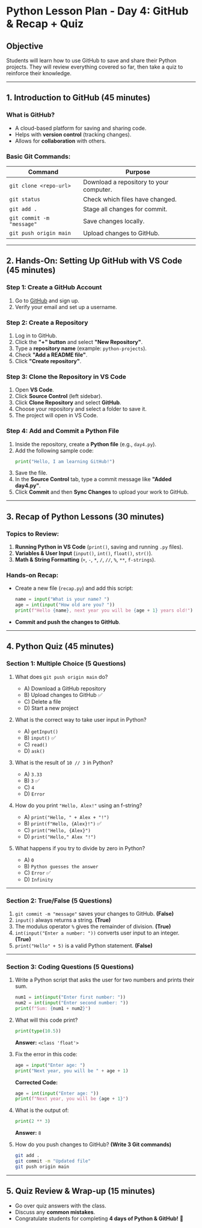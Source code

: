 ﻿# Python Lesson Plan - Day 4: GitHub & Recap + Quiz

## **Objective**
Students will learn how to use GitHub to save and share their Python projects. They will review everything covered so far, then take a quiz to reinforce their knowledge.

---

## **1. Introduction to GitHub (45 minutes)**
### **What is GitHub?**
- A cloud-based platform for saving and sharing code.
- Helps with **version control** (tracking changes).
- Allows for **collaboration** with others.

### **Basic Git Commands:**
| Command | Purpose |
|---------|---------|
| `git clone <repo-url>` | Download a repository to your computer. |
| `git status` | Check which files have changed. |
| `git add .` | Stage all changes for commit. |
| `git commit -m "message"` | Save changes locally. |
| `git push origin main` | Upload changes to GitHub. |

---

## **2. Hands-On: Setting Up GitHub with VS Code (45 minutes)**
### **Step 1: Create a GitHub Account**
1. Go to [GitHub](https://github.com/) and sign up.
2. Verify your email and set up a username.

### **Step 2: Create a Repository**
1. Log in to GitHub.
2. Click the **"+" button** and select **"New Repository"**.
3. Type a **repository name** (example: `python-projects`).
4. Check **"Add a README file"**.
5. Click **"Create repository"**.

### **Step 3: Clone the Repository in VS Code**
1. Open **VS Code**.
2. Click **Source Control** (left sidebar).
3. Click **Clone Repository** and select **GitHub**.
4. Choose your repository and select a folder to save it.
5. The project will open in VS Code.

### **Step 4: Add and Commit a Python File**
1. Inside the repository, create a **Python file** (e.g., `day4.py`).
2. Add the following sample code:
   ```python
   print("Hello, I am learning GitHub!")
   ```
3. Save the file.
4. In the **Source Control** tab, type a commit message like **"Added day4.py"**.
5. Click **Commit** and then **Sync Changes** to upload your work to GitHub.

---

## **3. Recap of Python Lessons (30 minutes)**
### **Topics to Review:**
1. **Running Python in VS Code** (`print()`, saving and running `.py` files).
2. **Variables & User Input** (`input()`, `int()`, `float()`, `str()`).
3. **Math & String Formatting** (`+`, `-`, `*`, `/`, `//`, `%`, `**`, `f-strings`).

### **Hands-on Recap:**
- Create a new file (`recap.py`) and add this script:
  ```python
  name = input("What is your name? ")
  age = int(input("How old are you? "))
  print(f"Hello {name}, next year you will be {age + 1} years old!")
  ```
- **Commit and push the changes to GitHub**.

---

## **4. Python Quiz (45 minutes)**
### **Section 1: Multiple Choice (5 Questions)**
1. What does `git push origin main` do?
   - A) Download a GitHub repository  
   - B) Upload changes to GitHub ✅  
   - C) Delete a file  
   - D) Start a new project  

2. What is the correct way to take user input in Python?  
   - A) `getInput()`  
   - B) `input()` ✅  
   - C) `read()`  
   - D) `ask()`  

3. What is the result of `10 // 3` in Python?  
   - A) `3.33`  
   - B) `3` ✅  
   - C) `4`  
   - D) `Error`  

4. How do you print `"Hello, Alex!"` using an f-string?  
   - A) `print("Hello, " + Alex + "!")`  
   - B) `print(f"Hello, {Alex}!")` ✅  
   - C) `print("Hello, {Alex}")`  
   - D) `print("Hello," Alex "!")`  

5. What happens if you try to divide by zero in Python?  
   - A) `0`  
   - B) `Python guesses the answer`  
   - C) `Error` ✅  
   - D) `Infinity`  

---

### **Section 2: True/False (5 Questions)**
1. `git commit -m "message"` saves your changes to GitHub. **(False)**
2. `input()` always returns a string. **(True)**
3. The modulus operator `%` gives the remainder of division. **(True)**
4. `int(input("Enter a number: "))` converts user input to an integer. **(True)**
5. `print("Hello" + 5)` is a valid Python statement. **(False)**

---

### **Section 3: Coding Questions (5 Questions)**
1. Write a Python script that asks the user for two numbers and prints their sum.
   ```python
   num1 = int(input("Enter first number: "))
   num2 = int(input("Enter second number: "))
   print(f"Sum: {num1 + num2}")
   ```

2. What will this code print?
   ```python
   print(type(10.5))
   ```
   **Answer:** `<class 'float'>`

3. Fix the error in this code:
   ```python
   age = input("Enter age: ")
   print("Next year, you will be " + age + 1)
   ```
   **Corrected Code:**
   ```python
   age = int(input("Enter age: "))
   print(f"Next year, you will be {age + 1}")
   ```

4. What is the output of:
   ```python
   print(2 ** 3)
   ```
   **Answer:** `8`

5. How do you push changes to GitHub? **(Write 3 Git commands)**
   ```bash
   git add .
   git commit -m "Updated file"
   git push origin main
   ```

---

## **5. Quiz Review & Wrap-up (15 minutes)**
- Go over quiz answers with the class.
- Discuss any **common mistakes**.
- Congratulate students for completing **4 days of Python & GitHub!** 🎉
